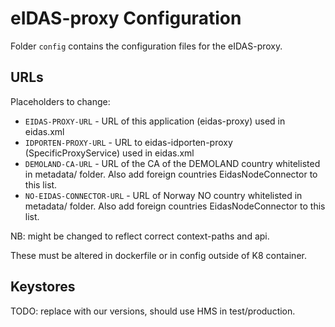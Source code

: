 # eIDAS-proxy Configuration

Folder `config` contains the configuration files for the eIDAS-proxy.

## URLs
Placeholders to change:
* `EIDAS-PROXY-URL` - URL of this application (eidas-proxy) used in eidas.xml
* `IDPORTEN-PROXY-URL` - URL to eidas-idporten-proxy (SpecificProxyService) used in eidas.xml
* `DEMOLAND-CA-URL` - URL of the CA of the DEMOLAND country whitelisted in metadata/ folder. Also add foreign countries EidasNodeConnector to this list.
* `NO-EIDAS-CONNECTOR-URL` - URL of Norway NO country whitelisted in metadata/ folder. Also add foreign countries EidasNodeConnector to this list.

NB: might be changed to reflect correct context-paths and api.

These must be altered in dockerfile or in config outside of K8 container.

## Keystores
TODO: replace with our versions, should use HMS in test/production.

